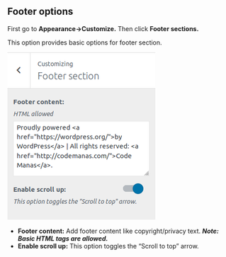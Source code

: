 ## Footer options

First go to **Appearance->Customize.** Then click **Footer sections.**

This option provides basic options for footer section.

![Footer Options](img/footer.png)


* **Footer content:** Add footer content like copyright/privacy text. ***Note: Basic HTML tags are allowed.***
* **Enable scroll up:** This option toggles the “Scroll to top” arrow.
